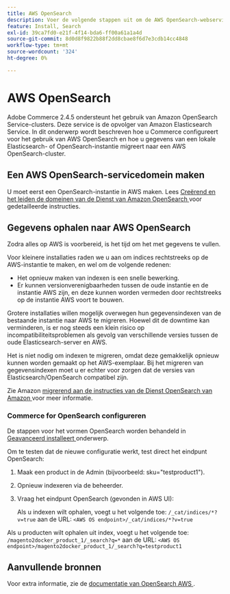 ```yaml
---
title: AWS OpenSearch
description: Voer de volgende stappen uit om de AWS OpenSearch-webservice te configureren voor installaties in de vestiging van Adobe Commerce.
feature: Install, Search
exl-id: 39ca7fd0-e21f-4f14-bda6-ff00a61a1a4d
source-git-commit: 8d0d8f9822b88f2dd8cbae8f6d7e3cdb14cc4848
workflow-type: tm+mt
source-wordcount: '324'
ht-degree: 0%

---
```


# AWS OpenSearch

Adobe Commerce 2.4.5 ondersteunt het gebruik van Amazon OpenSearch Service-clusters. Deze service is de opvolger van Amazon Elasticsearch Service. In dit onderwerp wordt beschreven hoe u Commerce configureert voor het gebruik van AWS OpenSearch en hoe u gegevens van een lokale Elasticsearch- of OpenSearch-instantie migreert naar een AWS OpenSearch-cluster.

## Een AWS OpenSearch-servicedomein maken

U moet eerst een OpenSearch-instantie in AWS maken.
Lees [ Creërend en het leiden de domeinen van de Dienst van Amazon OpenSearch ](https://docs.aws.amazon.com/opensearch-service/latest/developerguide/createupdatedomains.html) voor gedetailleerde instructies.

## Gegevens ophalen naar AWS OpenSearch

Zodra alles op AWS is voorbereid, is het tijd om het met gegevens te vullen.

Voor kleinere installaties raden we u aan om indices rechtstreeks op de AWS-instantie te maken, en wel om de volgende redenen:

* Het opnieuw maken van indexen is een snelle bewerking.
* Er kunnen versionverenigbaarheden tussen de oude instantie en de instantie AWS zijn, en deze kunnen worden vermeden door rechtstreeks op de instantie AWS voort te bouwen.

Grotere installaties willen mogelijk overwegen hun gegevensindexen van de bestaande instantie naar AWS te migreren. Hoewel dit de downtime kan verminderen, is er nog steeds een klein risico op incompatibiliteitsproblemen als gevolg van verschillende versies tussen de oude Elasticsearch-server en AWS.

Het is niet nodig om indexen te migreren, omdat deze gemakkelijk opnieuw kunnen worden gemaakt op het AWS-exemplaar.
Bij het migreren van gegevensindexen moet u er echter voor zorgen dat de versies van Elasticsearch/OpenSearch compatibel zijn.

Zie Amazon [ migrerend aan de instructies van de Dienst OpenSearch van Amazon ](https://docs.aws.amazon.com/opensearch-service/latest/developerguide/migration.html) voor meer informatie.

### Commerce for OpenSearch configureren

De stappen voor het vormen OpenSearch worden behandeld in [ Geavanceerd installeert ](../../advanced.md) onderwerp.

Om te testen dat de nieuwe configuratie werkt, test direct het eindpunt OpenSearch:

1. Maak een product in de Admin (bijvoorbeeld: sku=&quot;testproduct1&quot;).
1. Opnieuw indexeren via de beheerder.
1. Vraag het eindpunt OpenSearch (gevonden in AWS UI):

   Als u indexen wilt ophalen, voegt u het volgende toe: `/_cat/indices/*?v=true` aan de URL:
   `<AWS OS endpoint>/_cat/indices/*?v=true`

Als u producten wilt ophalen uit index, voegt u het volgende toe: `/magento2docker_product_1/_search?q=*` aan de URL:
`<AWS OS endpoint>/magento2docker_product_1/_search?q=testproduct1`

## Aanvullende bronnen

Voor extra informatie, zie de [ documentatie van OpenSearch AWS ](https://docs.aws.amazon.com/opensearch-service/index.html).

